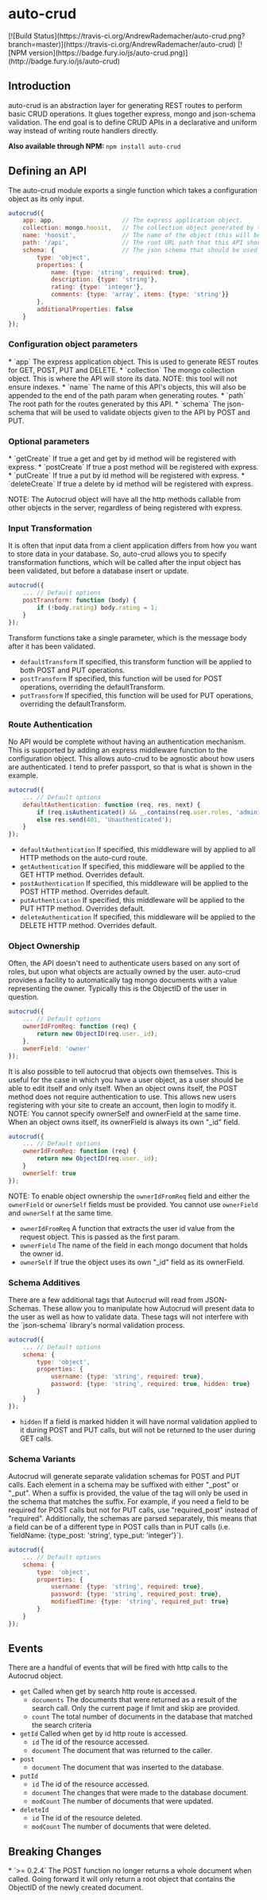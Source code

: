 <h1>auto-crud</h1>
[![Build Status](https://travis-ci.org/AndrewRademacher/auto-crud.png?branch=master)](https://travis-ci.org/AndrewRademacher/auto-crud)
[![NPM version](https://badge.fury.io/js/auto-crud.png)](http://badge.fury.io/js/auto-crud)

<h2>Introduction</h2>
auto-crud is an abstraction layer for generating REST routes to perform basic CRUD operations.  It glues together
express, mongo and json-schema validation.  The end goal is to define CRUD APIs in a declarative and uniform way
instead of writing route handlers directly.

<b>Also available through NPM: </b> `npm install auto-crud`

<h2>Defining an API</h2>
The auto-crud module exports a single function which takes a configuration object as its only input.

```javascript
autocrud({
    app: app,                   // The express application object.
    collection: mongo.hoosit,   // The collection object generated by the mongo driver.
    name: 'hoosit',             // The name of the object (this will be appended to the end of path).
    path: '/api',               // The root URL path that this API should be generated at.
    schema: {                   // The json schema that should be used for validation
        type: 'object',
        properties: {
            name: {type: 'string', required: true},
            description: {type: 'string'},
            rating: {type: 'integer'},
            comments: {type: 'array', items: {type: 'string'}}
        },
        additionalProperties: false
    }
});
```

<h3>Configuration object parameters</h3>
* `app` The express application object.  This is used to generate REST routes for GET, POST, PUT and DELETE.
* `collection` The mongo collection object.  This is where the API will store its data.  NOTE: this tool will not ensure indexes.
* `name` The name of this API's objects, this will also be appended to the end of the path param when generating routes.
* `path` The root path for the routes generated by this API.
* `schema` The json-schema that will be used to validate objects given to the API by POST and PUT.

<h3>Optional parameters</h3>
* `getCreate` If true a get and get by id method will be registered with express.
* `postCreate` If true a post method will be registered with express.
* `putCreate` If true a put by id method will be registered with express.
* `deleteCreate` If true a delete by id method will be registered with express.

NOTE: The Autocrud object will have all the http methods callable from other objects in the server, regardless of being
registered with express.

<h3>Input Transformation</h3>
It is often that input data from a client application differs from how you want to store data in your database.  So,
auto-crud allows you to specify transformation functions, which will be called after the input object has been
validated, but before a database insert or update.

```javascript
autocrud({
    ... // Default options
    postTransform: function (body) {
        if (!body.rating) body.rating = 1;
    }
});
```

Transform functions take a single parameter, which is the message body after it has been validated.

* `defaultTransform` If specified, this transform function will be applied to both POST and PUT operations.
* `postTransform` If specified, this function will be used for POST operations, overriding the defaultTransform.
* `putTransform` If specified, this function will be used for PUT operations, overriding the defaultTransform.

<h3>Route Authentication</h3>
No API would be complete without having an authentication mechanism.  This is supported by adding an express middleware
function to the configuration object.  This allows auto-crud to be agnostic about how users are authenticated.  I tend
to prefer passport, so that is what is shown in the example.

```javascript
autocrud({
    ... // Default options
    defaultAuthentication: function (req, res, next) {
        if (req.isAuthenticated() && _.contains(req.user.roles, 'administrator')) next();
        else res.send(401, 'Unauthenticated');
    }
});
```

* `defaultAuthentication` If specified, this middleware will by applied to all HTTP methods on the auto-curd route.
* `getAuthentication` If specified, this middleware will be applied to the GET HTTP method.  Overrides default.
* `postAuthentication` If specified, this middleware will be applied to the POST HTTP method.  Overrides default.
* `putAuthentication` If specified, this middleware will be applied to the PUT HTTP method.  Overrides default.
* `deleteAuthentication` If specified, this middleware will be applied to the DELETE HTTP method.  Overrides default.

<h3>Object Ownership</h3>
Often, the API doesn't need to authenticate users based on any sort of roles, but upon what objects are actually owned
by the user.  auto-crud provides a facility to automatically tag mongo documents with a value representing the owner.
Typically this is the ObjectID of the user in question.

```javascript
autocrud({
    ... // Default options
    ownerIdFromReq: function (req) {
        return new ObjectID(req.user._id);
    },
    ownerField: 'owner'
});
```
It is also possible to tell autocrud that objects own themselves.  This is useful for the case in which you have a user
object, as a user should be able to edit itself and only itself.  When an object owns itself, the POST method does not
require authentication to use.  This allows new users registering with your site to create an account, then login to
modify it.  NOTE: You cannot specify ownerSelf and ownerField at the same time. When an object owns itself, its
ownerField is always its own "_id" field.

```javascript
autocrud({
	... // Default options
	ownerIdFromReq: function (req) {
		return new ObjectID(req.user._id);
	}
	ownerSelf: true
});
```

NOTE: To enable object ownership the `ownerIdFromReq` field and either the `ownerField` or `ownerSelf` fields must be
provided.  You cannot use `ownerField` and `ownerSelf` at the same time.
* `ownerIdFromReq` A function that extracts the user id value from the request object.  This is passed as the first param.
* `ownerField` The name of the field in each mongo document that holds the owner id.
* `ownerSelf` If true the object uses its own "_id" field as its ownerField.

<h3>Schema Additives</h3>
There are a few additional tags that Autocrud will read from JSON-Schemas.  These allow you to manipulate how Autocrud
will present data to the user as well as how to validate data.  These tags will not interfere with the `json-schema`
library's normal validation process.

```javascript
autocrud({
	... // Default options
	schema: {
		type: 'object',
		properties: {
			username: {type: 'string', required: true},
			password: {type: 'string', required: true, hidden: true}
		}
	}
});
```
* `hidden` If a field is marked hidden it will have normal validation applied to it during POST and PUT calls, but will
  not be returned to the user during GET calls.

<h3>Schema Variants</h3>
Autocrud will generate separate validation schemas for POST and PUT calls.  Each element in a schema may be suffixed
with either "_post" or "_put".  When a suffix is provided, the value of the tag will only be used in the schema that
matches the suffix.  For example, if you need a field to be required for POST calls but not for PUT calls,  use "required_post" 
instead of "required".  Additionally, the schemas are parsed separately, this means that a field can be of a different
type in POST calls than in PUT calls (i.e. `fieldName: {type_post: 'string', type_put: 'integer'}`).

```javascript
autocrud({
	... // Default options
	schema: {
		type: 'object',
		properties: {
			username: {type: 'string', required: true},
			password: {type: 'string', required_post: true},
			modifiedTime: {type: 'string', required_put: true}
		}
	}
});
```

<h2>Events</h2>
There are a handful of events that will be fired with http calls to the Autocrud object.

* `get` Called when get by search http route is accessed.
    *  `documents` The documents that were returned as a result of the search call.  Only the current page if limit and
skip are provided.
    *  `count` The total number of documents in the database that matched the search criteria
* `getId` Called when get by id http route is accessed.
    *  `id` The id of the resource accessed.
    *  `document` The document that was returned to the caller.
* `post`
    *  `document` The document that was inserted to the database.
* `putId`
    *  `id` The id of the resource accessed.
    *  `document` The changes that were made to the database document.
    *  `modCount` The number of documents that were updated.
* `deleteId`
    *  `id` The id of the resource deleted.
    *  `modCount` The number of documents that were deleted.

<h2>Breaking Changes</h2>
* `>= 0.2.4` The POST function no longer returns a whole document when called.  Going forward it will only return a root
  object that contains the ObjectID of the newly created document.
